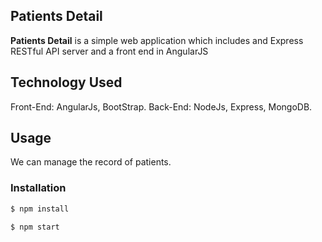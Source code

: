 ## Patients Detail ##

**Patients Detail** is a simple web application which includes and Express RESTful API server and a front end in AngularJS
## Technology Used ##
Front-End: AngularJs, BootStrap.
Back-End: NodeJs, Express, MongoDB.
## Usage ##
We can manage the record of patients.


### Installation

```sh
$ npm install
```

```sh
$ npm start
```